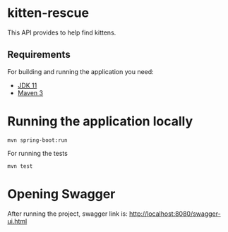 # kitten-rescue
This API provides to help find kittens.

## Requirements

For building and running the application you need:

- [JDK 11](https://www.oracle.com/java/technologies/javase/jdk11-archive-downloads.html)
- [Maven 3](https://maven.apache.org)

# Running the application locally

```shell
mvn spring-boot:run
```
For running the tests
```shell
mvn test
```

# Opening Swagger

After running the project, swagger link is: [http://localhost:8080/swagger-ui.html](http://localhost:8080/swagger-ui.html)
